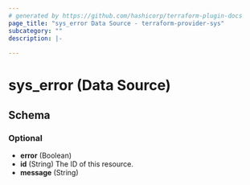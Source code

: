 ```yaml
---
# generated by https://github.com/hashicorp/terraform-plugin-docs
page_title: "sys_error Data Source - terraform-provider-sys"
subcategory: ""
description: |-
  
---
```


# sys_error (Data Source)





<!-- schema generated by tfplugindocs -->
## Schema

### Optional

- **error** (Boolean)
- **id** (String) The ID of this resource.
- **message** (String)


